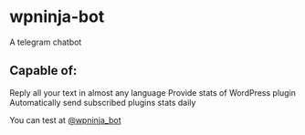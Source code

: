 # wpninja-bot
A telegram chatbot

## Capable of:
Reply all your text in almost any language
Provide stats of WordPress plugin
Automatically send subscribed plugins stats daily

You can test at [@wpninja_bot](https://t.me/wpninja_bot)
